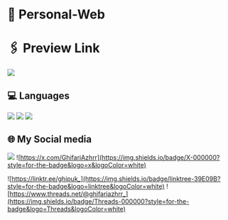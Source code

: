 # 👤 Personal-Web

# 🖇️ Preview Link

[![](https://img.shields.io/badge/Portfolio-255E63?style=for-the-badge&logo=About.me&logoColor=white)](https://ghifariazhrr.github.io/Personal-Web/)

## 💻 Languages
<img src="https://img.shields.io/badge/HTML5-E34F26?style=for-the-badge&logo=html5&logoColor=white" /> <img src="https://img.shields.io/badge/CSS3-157286?style=for-the-badge&logo=css3&logoColor=white" /> <img src="https://img.shields.io/badge/JavaScript-323330?style=for-the-badge&logo=javascript&logoColor=F7DF1E" />


## 🌐 My Social media
[![](https://img.shields.io/badge/Instagram-E4405F?style=for-the-badge&logo=instagrahttps://img.shields.io/badge/Instagram-E4405F?style=for-the-badge&logo=instagram&logoColor=whitem&logoColor=white)](https://instagram.com/ghifariazhrr_)
![https://x.com/GhifariAzhrr](https://img.shields.io/badge/X-000000?style=for-the-badge&logo=x&logoColor=white)

![https://linktr.ee/ghipuk_](https://img.shields.io/badge/linktree-39E09B?style=for-the-badge&logo=linktree&logoColor=white)
![https://www.threads.net/@ghifariazhrr_](https://img.shields.io/badge/Threads-000000?style=for-the-badge&logo=Threads&logoColor=white)
